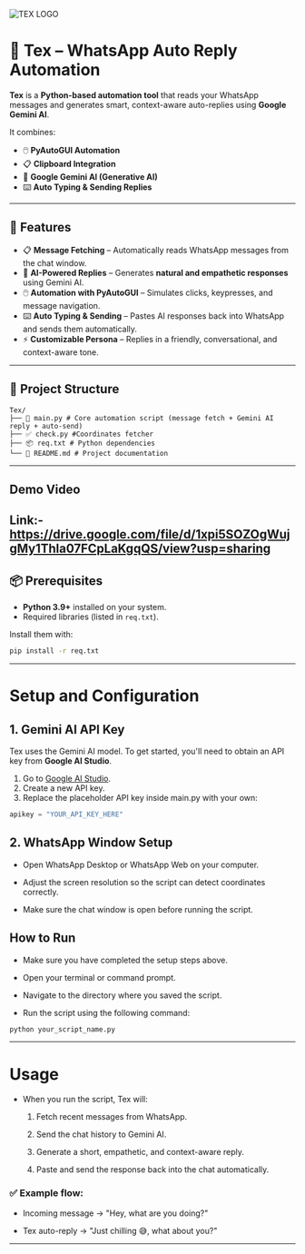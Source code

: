 ![TEX LOGO](MIRA.png)
# 💬 Tex – WhatsApp Auto Reply Automation

**Tex** is a **Python-based automation tool** that reads your WhatsApp messages and generates smart, context-aware auto-replies using **Google Gemini AI**.  

It combines:  
- 🖱️ **PyAutoGUI Automation**  
- 📋 **Clipboard Integration**  
- 🤖 **Google Gemini AI (Generative AI)**  
- ⌨️ **Auto Typing & Sending Replies**  

---

## 🚀 Features
- 📋 **Message Fetching** – Automatically reads WhatsApp messages from the chat window.  
- 🤖 **AI-Powered Replies** – Generates **natural and empathetic responses** using Gemini AI.  
- 🖱️ **Automation with PyAutoGUI** – Simulates clicks, keypresses, and message navigation.  
- ⌨️ **Auto Typing & Sending** – Pastes AI responses back into WhatsApp and sends them automatically.  
- ⚡ **Customizable Persona** – Replies in a friendly, conversational, and context-aware tone.   

---

## 📂 Project Structure
```
Tex/
├── 🧠 main.py # Core automation script (message fetch + Gemini AI reply + auto-send)
├── ✅ check.py #Coordinates fetcher
├── 📦 req.txt # Python dependencies
└── 📘 README.md # Project documentation
```

---
## Demo Video
Link:-https://drive.google.com/file/d/1xpi5SOZOgWujgMy1Thla07FCpLaKgqQS/view?usp=sharing
---

## 📦 Prerequisites
- **Python 3.9+** installed on your system.  
- Required libraries (listed in `req.txt`).  

Install them with:  
```bash
pip install -r req.txt
```
---
# Setup and Configuration

## 1. Gemini AI API Key
Tex uses the Gemini AI model. To get started, you'll need to obtain an API key from **Google AI Studio**.

1. Go to [Google AI Studio](https://aistudio.google.com/).
2. Create a new API key.
3. Replace the placeholder API key inside main.py with your own:

```python
apikey = "YOUR_API_KEY_HERE"
```
## 2. WhatsApp Window Setup
 - Open WhatsApp Desktop or WhatsApp Web on your computer.

 - Adjust the screen resolution so the script can detect coordinates correctly.

 - Make sure the chat window is open before running the script.

## How to Run
- Make sure you have completed the setup steps above.

 - Open your terminal or command prompt.

- Navigate to the directory where you saved the script.

- Run the script using the following command:
```python
python your_script_name.py
```
---
# Usage
- When you run the script, Tex will:

   1. Fetch recent messages from WhatsApp.

   2. Send the chat history to Gemini AI.

   3. Generate a short, empathetic, and context-aware reply.

   4. Paste and send the response back into the chat automatically.

### ✅ Example flow:

- Incoming message → "Hey, what are you doing?"

- Tex auto-reply → "Just chilling 😅, what about you?"

---
